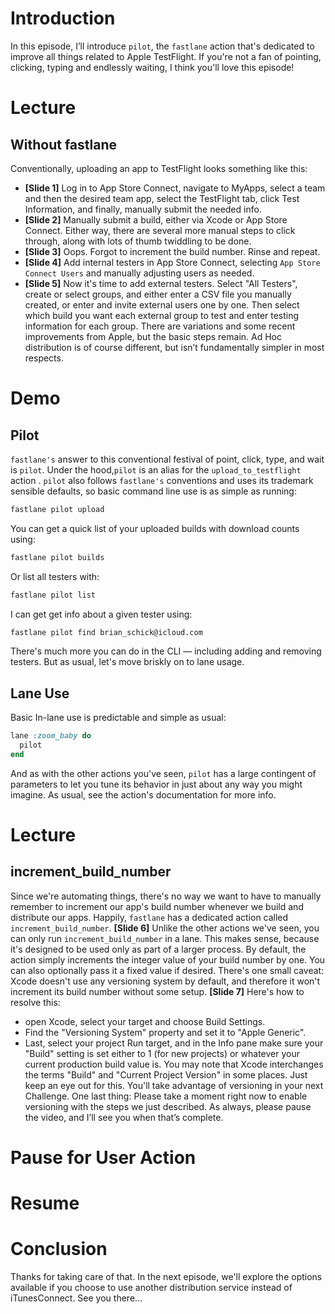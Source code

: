 # Introduction
In this episode, I’ll introduce `pilot`, the `fastlane` action that's dedicated to improve all things related to Apple TestFlight. If you're not a fan of pointing, clicking, typing and endlessly waiting, I think you'll love this episode!
# Lecture
## Without fastlane
Conventionally, uploading an app to TestFlight looks something like this:
- **[Slide 1]** Log in to App Store Connect, navigate to MyApps, select a team and then the desired team app, select the TestFlight tab, click Test Information, and finally, manually submit the needed info.
- **[Slide 2]** Manually submit a build, either via Xcode or App Store Connect. Either way, there are several more manual steps to click through, along with lots of thumb twiddling to be done.
- **[Slide 3]** Oops. Forgot to increment the build number. Rinse and repeat.
- **[Slide 4]** Add internal testers in App Store Connect, selecting `App Store Connect Users` and manually adjusting users as needed.
- **[Slide 5]** Now it's time to add external testers. Select "All Testers", create or select groups, and either enter a CSV file you manually created, or enter and invite external users one by one. Then select which build you want each external group to test and enter testing information for each group. 
There are variations and some recent improvements from Apple, but the basic steps remain. Ad Hoc distribution is of course different, but isn’t fundamentally simpler in most respects.


# Demo
## Pilot
<!-- Start with pilot page in browser -->
`fastlane's` answer to this conventional festival of point, click, type, and wait is `pilot`. Under the hood,`pilot` is an alias for the `upload_to_testflight` action .
 `pilot` also follows `fastlane's` conventions and uses its trademark sensible defaults, so basic command line use is as simple as running:
```bash
fastlane pilot upload
```
<!-- Run the comnmand, showing (lengthy) results -->


You can get a quick list of your uploaded builds with download counts using:
```bash
fastlane pilot builds
```
Or list all testers with:
```bash
fastlane pilot list
```
I can get get info about a given tester using:
```bash
fastlane pilot find brian_schick@icloud.com
```
There's much more you can do in the CLI — including adding and removing testers. But as usual, let's move briskly on to lane usage.


## Lane Use
Basic In-lane use is predictable and simple as usual:
```ruby
lane :zoom_baby do
  pilot
end
```
And as with the other actions you've seen,  `pilot` has a large contingent of parameters to let you tune its behavior in just about any way you might imagine. As usual, see the action's documentation for more info.

# Lecture
## increment\_build\_number
Since we're automating things, there's no way we want to have to manually remember to increment our app's build number whenever we build and distribute our apps. Happily, `fastlane` has a dedicated action called `increment_build_number`. 
**[Slide 6]** Unlike the other actions we've seen, you can only run `increment_build_number` in a lane. This makes sense, because it's designed to be used only as part of a larger process. 
By default, the action simply increments the integer value of your build number by one. You can also optionally pass it a fixed value if desired.
There's one small caveat: Xcode doesn't use any versioning system by default, and therefore it won't increment its build number without some setup. 
**[Slide 7]** 
Here's how to resolve this: 
- open Xcode, select your target and choose Build Settings.
- Find the "Versioning System" property and set it to "Apple Generic".
- Last, select your project Run target, and in the Info pane make sure your "Build" setting is set either to 1 (for new projects) or whatever your current production build value is.
You may note that Xcode interchanges the terms "Build" and "Current Project Version" in some places. Just keep an eye out for this.
You'll take advantage of versioning in your next Challenge. 
One last thing: Please take a moment right now to enable versioning with the steps we just described. As always, please pause the video, and I’ll see you when that’s complete.
# Pause for User Action
# Resume
# Conclusion
Thanks for taking care of that.
In the next episode, we'll explore the options available if you choose to use another distribution service instead of iTunesConnect. See you there…